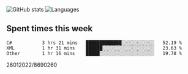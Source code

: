 ![GitHub stats](https://github-readme-stats.vercel.app/api?username=emipa606&theme=github_dark&show_icons=true) 
![Languages](https://github-readme-stats.vercel.app/api/top-langs/?username=emipa606&theme=github_dark&layout=compact)

## Spent times this week
<!--START_SECTION:waka-->

```text
C#           3 hrs 21 mins   █████████████░░░░░░░░░░░░   52.19 %
XML          1 hr 31 mins    ██████░░░░░░░░░░░░░░░░░░░   23.63 %
Other        1 hr 16 mins    █████░░░░░░░░░░░░░░░░░░░░   19.78 %
```

<!--END_SECTION:waka-->


26012022/8690260

